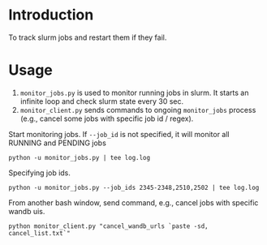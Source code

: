 # Introduction
To track slurm jobs and restart them if they fail. 

# Usage
1. `monitor_jobs.py` is used to monitor running jobs in slurm. It starts an infinite loop and check slurm state every 30 sec.  
2. `monitor_client.py` sends commands to ongoing `monitor_jobs` process (e.g., cancel some jobs with specific job id / regex). 


Start monitoring jobs. If `--job_id` is not specified, it will monitor all RUNNING and PENDING jobs
```
python -u monitor_jobs.py | tee log.log 
```

Specifying job ids. 
```
python -u monitor_jobs.py --job_ids 2345-2348,2510,2502 | tee log.log 
```

From another bash window, send command, e.g., cancel jobs with specific wandb uis. 
```
python monitor_client.py "cancel_wandb_urls `paste -sd, cancel_list.txt`" 
```

